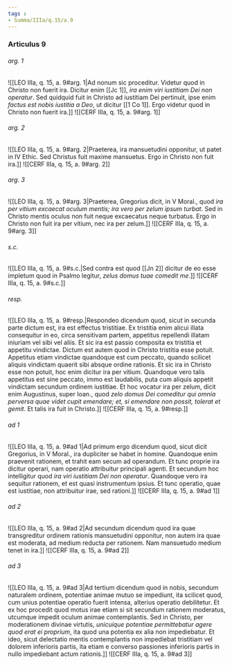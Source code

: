 ```yaml
---
tags : 
- Summa/IIIa/q.15/a.9
---
```


### Articulus 9

###### arg. 1
![[LEO IIIa, q. 15, a. 9#arg. 1|Ad nonum sic proceditur. Videtur quod in Christo non fuerit ira. Dicitur enim [[Jc 1]], *ira enim viri iustitiam Dei non operatur*. Sed quidquid fuit in Christo ad iustitiam Dei pertinuit, ipse enim *factus est nobis iustitia a Deo*, ut dicitur [[1 Co 1]]. Ergo videtur quod in Christo non fuerit ira.]]
![[CERF IIIa, q. 15, a. 9#arg. 1]]

###### arg. 2
![[LEO IIIa, q. 15, a. 9#arg. 2|Praeterea, ira mansuetudini opponitur, ut patet in IV Ethic. Sed Christus fuit maxime mansuetus. Ergo in Christo non fuit ira.]]
![[CERF IIIa, q. 15, a. 9#arg. 2]]

###### arg. 3
![[LEO IIIa, q. 15, a. 9#arg. 3|Praeterea, Gregorius dicit, in V Moral., quod *ira per vitium excaecat oculum mentis; ira vero per zelum ipsum turbat*. Sed in Christo mentis oculus non fuit neque excaecatus neque turbatus. Ergo in Christo non fuit ira per vitium, nec ira per zelum.]]
![[CERF IIIa, q. 15, a. 9#arg. 3]]

###### s.c.
![[LEO IIIa, q. 15, a. 9#s.c.|Sed contra est quod [[Jn 2]] dicitur de eo esse impletum quod in Psalmo legitur, *zelus domus tuae comedit me*.]]
![[CERF IIIa, q. 15, a. 9#s.c.]]

###### resp.
![[LEO IIIa, q. 15, a. 9#resp.|Respondeo dicendum quod, sicut in secunda parte dictum est, ira est effectus tristitiae. Ex tristitia enim alicui illata consequitur in eo, circa sensitivam partem, appetitus repellendi illatam iniuriam vel sibi vel aliis. Et sic ira est passio composita ex tristitia et appetitu vindictae. Dictum est autem quod in Christo tristitia esse potuit. Appetitus etiam vindictae quandoque est cum peccato, quando scilicet aliquis vindictam quaerit sibi absque ordine rationis. Et sic ira in Christo esse non potuit, hoc enim dicitur ira per vitium. Quandoque vero talis appetitus est sine peccato, immo est laudabilis, puta cum aliquis appetit vindictam secundum ordinem iustitiae. Et hoc vocatur ira per zelum, dicit enim Augustinus, super Ioan., quod *zelo domus Dei comeditur qui omnia perversa quae videt cupit emendare; et, si emendare non possit, tolerat et gemit*. Et talis ira fuit in Christo.]]
![[CERF IIIa, q. 15, a. 9#resp.]]

###### ad 1
![[LEO IIIa, q. 15, a. 9#ad 1|Ad primum ergo dicendum quod, sicut dicit Gregorius, in V Moral., ira dupliciter se habet in homine. Quandoque enim praevenit rationem, et trahit eam secum ad operandum. Et tunc proprie ira dicitur operari, nam operatio attribuitur principali agenti. Et secundum hoc intelligitur quod *ira viri iustitiam Dei non operatur*. Quandoque vero ira sequitur rationem, et est quasi instrumentum ipsius. Et tunc operatio, quae est iustitiae, non attribuitur irae, sed rationi.]]
![[CERF IIIa, q. 15, a. 9#ad 1]]

###### ad 2
![[LEO IIIa, q. 15, a. 9#ad 2|Ad secundum dicendum quod ira quae transgreditur ordinem rationis mansuetudini opponitur, non autem ira quae est moderata, ad medium reducta per rationem. Nam mansuetudo medium tenet in ira.]]
![[CERF IIIa, q. 15, a. 9#ad 2]]

###### ad 3
![[LEO IIIa, q. 15, a. 9#ad 3|Ad tertium dicendum quod in nobis, secundum naturalem ordinem, potentiae animae mutuo se impediunt, ita scilicet quod, cum unius potentiae operatio fuerit intensa, alterius operatio debilitetur. Et ex hoc procedit quod motus irae etiam si sit secundum rationem moderatus, utcumque impedit oculum animae contemplantis. Sed in Christo, per moderationem divinae virtutis, *unicuique potentiae permittebatur agere quod erat ei proprium*, ita quod una potentia ex alia non impediebatur. Et ideo, sicut delectatio mentis contemplantis non impediebat tristitiam vel dolorem inferioris partis, ita etiam e converso passiones inferioris partis in nullo impediebant actum rationis.]]
![[CERF IIIa, q. 15, a. 9#ad 3]]

